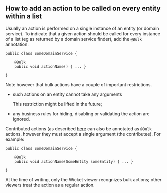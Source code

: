 How to add an action to be called on every entity within a list
---------------------------------------------------------------

Usually an action is performed on a single instance of an entity (or domain service).  To indicate that a given action should be called for every instance of a list (eg as returned by a domain service finder), add the `@Bulk` annotation:

    public class SomeDomainService {

        @Bulk
        public void actionName() { ... }

    }

Note however that bulk actions have a couple of important restrictions.

-   such actions on an entity cannot take any arguments

    This restriction might be lifted in the future;

-   any business rules for hiding, disabling or validating the action
    are ignored.


Contributed actions (as described [here](./how-to-01-062-How-to-decouple-dependencies-using-contributions.html) can also be annotated as `@Bulk` actions, however they must accept a single argument (the contributee).  For example:

    public class SomeDomainService {

        @Bulk
        public void actionName(SomeEntity someEntity) { ... }

    }


At the time of writing, only the Wicket viewer recognizes bulk actions;
other viewers treat the action as a regular action.

